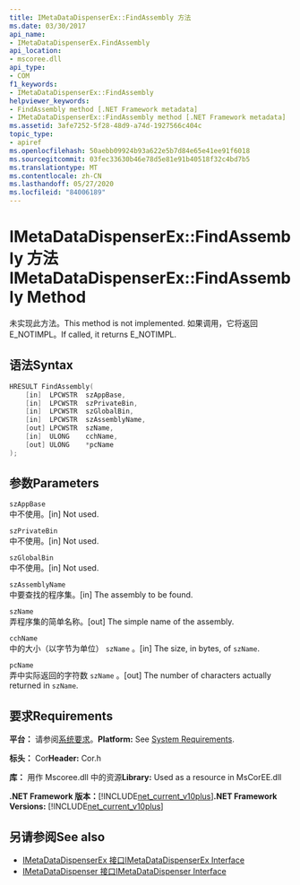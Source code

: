 ```yaml
---
title: IMetaDataDispenserEx::FindAssembly 方法
ms.date: 03/30/2017
api_name:
- IMetaDataDispenserEx.FindAssembly
api_location:
- mscoree.dll
api_type:
- COM
f1_keywords:
- IMetaDataDispenserEx::FindAssembly
helpviewer_keywords:
- FindAssembly method [.NET Framework metadata]
- IMetaDataDispenserEx::FindAssembly method [.NET Framework metadata]
ms.assetid: 3afe7252-5f28-48d9-a74d-1927566c404c
topic_type:
- apiref
ms.openlocfilehash: 50aebb09924b93a622e5b7d84e65e41ee91f6018
ms.sourcegitcommit: 03fec33630b46e78d5e81e91b40518f32c4bd7b5
ms.translationtype: MT
ms.contentlocale: zh-CN
ms.lasthandoff: 05/27/2020
ms.locfileid: "84006189"
---
```

# <a name="imetadatadispenserexfindassembly-method"></a><span data-ttu-id="86d9b-102">IMetaDataDispenserEx::FindAssembly 方法</span><span class="sxs-lookup"><span data-stu-id="86d9b-102">IMetaDataDispenserEx::FindAssembly Method</span></span>
<span data-ttu-id="86d9b-103">未实现此方法。</span><span class="sxs-lookup"><span data-stu-id="86d9b-103">This method is not implemented.</span></span> <span data-ttu-id="86d9b-104">如果调用，它将返回 E_NOTIMPL。</span><span class="sxs-lookup"><span data-stu-id="86d9b-104">If called, it returns E_NOTIMPL.</span></span>  
  
## <a name="syntax"></a><span data-ttu-id="86d9b-105">语法</span><span class="sxs-lookup"><span data-stu-id="86d9b-105">Syntax</span></span>  
  
```cpp  
HRESULT FindAssembly(  
    [in]  LPCWSTR  szAppBase,  
    [in]  LPCWSTR  szPrivateBin,  
    [in]  LPCWSTR  szGlobalBin,  
    [in]  LPCWSTR  szAssemblyName,  
    [out] LPCWSTR  szName,  
    [in]  ULONG    cchName,  
    [out] ULONG    *pcName  
);  
```  
  
## <a name="parameters"></a><span data-ttu-id="86d9b-106">参数</span><span class="sxs-lookup"><span data-stu-id="86d9b-106">Parameters</span></span>  
 `szAppBase`  
 <span data-ttu-id="86d9b-107">中不使用。</span><span class="sxs-lookup"><span data-stu-id="86d9b-107">[in] Not used.</span></span>  
  
 `szPrivateBin`  
 <span data-ttu-id="86d9b-108">中不使用。</span><span class="sxs-lookup"><span data-stu-id="86d9b-108">[in] Not used.</span></span>  
  
 `szGlobalBin`  
 <span data-ttu-id="86d9b-109">中不使用。</span><span class="sxs-lookup"><span data-stu-id="86d9b-109">[in] Not used.</span></span>  
  
 `szAssemblyName`  
 <span data-ttu-id="86d9b-110">中要查找的程序集。</span><span class="sxs-lookup"><span data-stu-id="86d9b-110">[in] The assembly to be found.</span></span>  
  
 `szName`  
 <span data-ttu-id="86d9b-111">弄程序集的简单名称。</span><span class="sxs-lookup"><span data-stu-id="86d9b-111">[out] The simple name of the assembly.</span></span>  
  
 `cchName`  
 <span data-ttu-id="86d9b-112">中的大小（以字节为单位） `szName` 。</span><span class="sxs-lookup"><span data-stu-id="86d9b-112">[in] The size, in bytes, of `szName`.</span></span>  
  
 `pcName`  
 <span data-ttu-id="86d9b-113">弄中实际返回的字符数 `szName` 。</span><span class="sxs-lookup"><span data-stu-id="86d9b-113">[out] The number of characters actually returned in `szName`.</span></span>  
  
## <a name="requirements"></a><span data-ttu-id="86d9b-114">要求</span><span class="sxs-lookup"><span data-stu-id="86d9b-114">Requirements</span></span>  
 <span data-ttu-id="86d9b-115">**平台：** 请参阅[系统要求](../../get-started/system-requirements.md)。</span><span class="sxs-lookup"><span data-stu-id="86d9b-115">**Platform:** See [System Requirements](../../get-started/system-requirements.md).</span></span>  
  
 <span data-ttu-id="86d9b-116">**标头：** Cor</span><span class="sxs-lookup"><span data-stu-id="86d9b-116">**Header:** Cor.h</span></span>  
  
 <span data-ttu-id="86d9b-117">**库：** 用作 Mscoree.dll 中的资源</span><span class="sxs-lookup"><span data-stu-id="86d9b-117">**Library:** Used as a resource in MsCorEE.dll</span></span>  
  
 <span data-ttu-id="86d9b-118">**.NET Framework 版本：**[!INCLUDE[net_current_v10plus](../../../../includes/net-current-v10plus-md.md)]</span><span class="sxs-lookup"><span data-stu-id="86d9b-118">**.NET Framework Versions:** [!INCLUDE[net_current_v10plus](../../../../includes/net-current-v10plus-md.md)]</span></span>  
  
## <a name="see-also"></a><span data-ttu-id="86d9b-119">另请参阅</span><span class="sxs-lookup"><span data-stu-id="86d9b-119">See also</span></span>

- [<span data-ttu-id="86d9b-120">IMetaDataDispenserEx 接口</span><span class="sxs-lookup"><span data-stu-id="86d9b-120">IMetaDataDispenserEx Interface</span></span>](imetadatadispenserex-interface.md)
- [<span data-ttu-id="86d9b-121">IMetaDataDispenser 接口</span><span class="sxs-lookup"><span data-stu-id="86d9b-121">IMetaDataDispenser Interface</span></span>](imetadatadispenser-interface.md)
